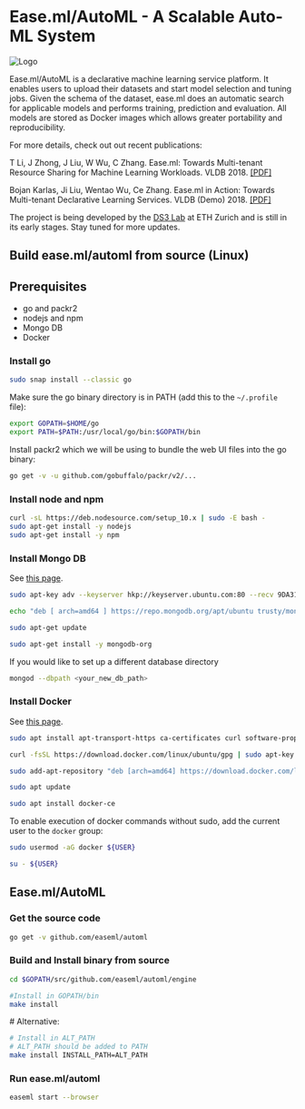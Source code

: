 # Ease.ml/AutoML - A Scalable Auto-ML System

![Logo](docs/img/logo-big.png?raw=true "Logo")

Ease.ml/AutoML is a declarative machine learning service platform. It enables users to upload their datasets and start model selection and tuning jobs. Given the schema of the dataset, ease.ml does an automatic search for applicable models and performs training, prediction and evaluation. All models are stored as Docker images which allows greater portability and reproducibility.

For more details, check out out recent publications:

T Li, J Zhong, J Liu, W Wu, C Zhang. Ease.ml: Towards Multi-tenant Resource Sharing for Machine Learning Workloads. VLDB 2018. [[PDF]](http://www.vldb.org/pvldb/vol11/p607-li.pdf)

Bojan Karlas, Ji Liu, Wentao Wu, Ce Zhang. Ease.ml in Action: Towards Multi-tenant Declarative Learning Services. VLDB (Demo) 2018. [[PDF]](http://www.vldb.org/pvldb/vol11/p2054-karlas.pdf)

The project is being developed by the [DS3 Lab](https://ds3lab.org/) at ETH Zurich and is still in its early stages. Stay tuned for more updates.

## Build ease.ml/automl from source (Linux)

## Prerequisites
- go and packr2
- nodejs and npm
- Mongo DB
- Docker

### Install go

```bash
sudo snap install --classic go
```

Make sure the go binary directory is in PATH (add this to the  `~/.profile` file):

```bash
export GOPATH=$HOME/go
export PATH=$PATH:/usr/local/go/bin:$GOPATH/bin
```

Install packr2 which we will be using to bundle the web UI files into the go binary:

```bash
go get -v -u github.com/gobuffalo/packr/v2/...
```

### Install node and npm

```bash
curl -sL https://deb.nodesource.com/setup_10.x | sudo -E bash -
sudo apt-get install -y nodejs
sudo apt-get install -y npm
```

### Install Mongo DB

See [this page](https://docs.mongodb.com/manual/tutorial/install-mongodb-on-ubuntu/#run-mongodb-community-edition).

```bash
sudo apt-key adv --keyserver hkp://keyserver.ubuntu.com:80 --recv 9DA31620334BD75D9DCB49F368818C72E52529D4

echo "deb [ arch=amd64 ] https://repo.mongodb.org/apt/ubuntu trusty/mongodb-org/4.0 multiverse" | sudo tee /etc/apt/sources.list.d/mongodb-org-4.0.list

sudo apt-get update

sudo apt-get install -y mongodb-org
```

If you would like to set up a different database directory

```bash
mongod --dbpath <your_new_db_path>
```

### Install Docker

See [this page](https://www.digitalocean.com/community/tutorials/how-to-install-and-use-docker-on-ubuntu-18-04).

```bash
sudo apt install apt-transport-https ca-certificates curl software-properties-common

curl -fsSL https://download.docker.com/linux/ubuntu/gpg | sudo apt-key add -

sudo add-apt-repository "deb [arch=amd64] https://download.docker.com/linux/ubuntu bionic stable"

sudo apt update

sudo apt install docker-ce
```

To enable execution of docker commands without sudo, add the current user to the `docker` group:

```bash
sudo usermod -aG docker ${USER}

su - ${USER}
```


## Ease.ml/AutoML

### Get the source code

```bash
go get -v github.com/easeml/automl
```

### Build and Install binary from source

```bash
cd $GOPATH/src/github.com/easeml/automl/engine

#Install in GOPATH/bin
make install
```
\# Alternative:
```bash
# Install in ALT_PATH
# ALT_PATH should be added to PATH
make install INSTALL_PATH=ALT_PATH
```

<!---
### Initialize the web directory and build the web UI

```bash
cd $GOPATH/src/github.com/easeml/automl/web
npm install
npm run build
```

### Build and install ease.ml/automl

```bash
cd $GOPATH/src/github.com/easeml/automl/engine

packr2 -v

go install
```
-->

### Run ease.ml/automl

```bash
easeml start --browser
```
